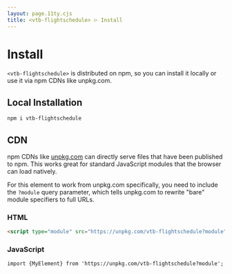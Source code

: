 ```yaml
---
layout: page.11ty.cjs
title: <vtb-flightschedule> ⌲ Install
---
```


# Install

`<vtb-flightschedule>` is distributed on npm, so you can install it locally or use it via npm CDNs like unpkg.com.

## Local Installation

```bash
npm i vtb-flightschedule
```

## CDN

npm CDNs like [unpkg.com]() can directly serve files that have been published to npm. This works great for standard JavaScript modules that the browser can load natively.

For this element to work from unpkg.com specifically, you need to include the `?module` query parameter, which tells unpkg.com to rewrite "bare" module specifiers to full URLs.

### HTML

```html
<script type="module" src="https://unpkg.com/vtb-flightschedule?module"></script>
```

### JavaScript

```html
import {MyElement} from 'https://unpkg.com/vtb-flightschedule?module';
```
